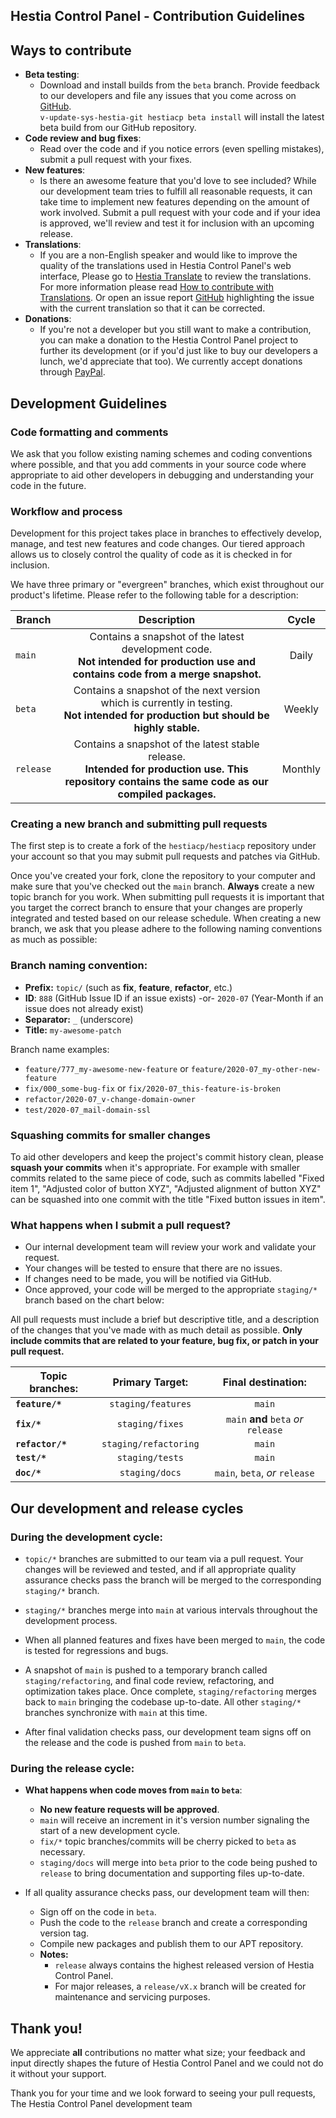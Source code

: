 Hestia Control Panel - Contribution Guidelines
-----------------------

Ways to contribute
-----------------------
- **Beta testing**:
    - Download and install builds from the `beta` branch. Provide feedback to our developers and file any issues that you come across on [GitHub](https://www.github.com/hestiacp/hestiacp/issues).<br>
    `v-update-sys-hestia-git hestiacp beta install` will install the latest beta build from our GitHub repository.
- **Code review and bug fixes**:
    - Read over the code and if you notice errors (even spelling mistakes), submit a pull request with your fixes.
- **New features**:
    - Is there an awesome feature that you'd love to see included? While our development team tries to fulfill all reasonable requests, it can take time to implement new features depending on the amount of work involved. Submit a pull request with your code and if your idea is approved, we'll review and test it for inclusion with an upcoming release.
- **Translations**:
    - If you are a non-English speaker and would like to improve the quality of the translations used in Hestia Control Panel's web interface, Please go to [Hestia Translate](https://translate.hestiacp.com/projects/hestiacp/) to review the translations. For more information please read [How to contribute with Translations](https://forum.hestiacp.com/t/how-to-contribute-with-translations/1664).  Or open an issue report [GitHub](https://www.github.com/hestiacp/hestiacp/issues) highlighting the issue with the current translation so that it can be corrected.
- **Donations**:
    - If you're not a developer but you still want to make a contribution, you can make a donation to the Hestia Control Panel project to further its development (or if you'd just like to buy our developers a lunch, we'd appreciate that too). We currently accept donations through [PayPal](https://www.paypal.com/cgi-bin/webscr?cmd=_s-xclick&hosted_button_id=ST87LQH2CHGLA).

Development Guidelines
-----------------------
### Code formatting and comments
We ask that you follow existing naming schemes and coding conventions where possible, and that you add comments in your source code where appropriate to aid other developers in debugging and understanding your code in the future.

### Workflow and process
Development for this project takes place in branches to effectively develop, manage, and test new features and code changes. Our tiered approach allows us to closely control the quality of code as it is checked in for inclusion.

We have three primary or "evergreen" branches, which exist throughout our product's lifetime. Please refer to the following table for a description:

| Branch        | Description     | Cycle           |
|---------------|:---------------:|:---------------:|
| `main`        | Contains a snapshot of the latest development code.<br>**Not intended for production use and contains code from a merge snapshot.** | Daily  |
| `beta`        | Contains a snapshot of the next version which is currently in testing.<br>**Not intended for production but should be highly stable.**  | Weekly |
| `release`     | Contains a snapshot of the latest stable release.<br>**Intended for production use. This repository contains the same code as our compiled packages.** | Monthly |

### Creating a new branch and submitting pull requests
The first step is to create a fork of the `hestiacp/hestiacp` repository under your account so that you may submit pull requests and patches via GitHub. 

Once you've created your fork, clone the repository to your computer and make sure that you've checked out the `main` branch. **Always** create a new topic branch for you work. When submitting pull requests it is important that you target the correct branch to ensure that your changes are properly integrated and tested based on our release schedule. When creating a new branch, we ask that you please adhere to the following naming conventions as much as possible:

### Branch naming convention:
- **Prefix:** `topic/` (such as **fix**, **feature**, **refactor**, etc.)
- **ID**: `888` (GitHub Issue ID if an issue exists) -or- `2020-07` (Year-Month if an issue does not already exist)
- **Separator:** `_` (underscore)
- **Title:** `my-awesome-patch`

Branch name examples:
* `feature/777_my-awesome-new-feature` or `feature/2020-07_my-other-new-feature`
* `fix/000_some-bug-fix` or `fix/2020-07_this-feature-is-broken`
* `refactor/2020-07_v-change-domain-owner`
* `test/2020-07_mail-domain-ssl`

### Squashing commits for smaller changes
To aid other developers and keep the project's commit history clean, please **squash your commits** when it's appropriate. For example with smaller commits related to the same piece of code, such as commits labelled "Fixed item 1", "Adjusted color of button XYZ", "Adjusted alignment of button XYZ" can be squashed into one commit with the title "Fixed button issues in item". 

### What happens when I submit a pull request?
- Our internal development team will review your work and validate your request.
- Your changes will be tested to ensure that there are no issues.
- If changes need to be made, you will be notified via GitHub.
- Once approved, your code will be merged to the appropriate `staging/*` branch based on the chart below:

All pull requests must include a brief but descriptive title, and a description of the changes that you've made with as much detail as possible. **Only include commits that are related to your feature, bug fix, or patch in your pull request.**

| Topic branches:              | Primary Target:             | Final destination:                    | 
| -----------------------------|:---------------------------:|:-------------------------------------:|
| **`feature/*`**              | `staging/features`          | `main`                                |
| **`fix/*`**                  | `staging/fixes`             | `main` **and** `beta` *or* `release`  |
| **`refactor/*`**             | `staging/refactoring`       | `main`                                |
| **`test/*`**                 | `staging/tests`             | `main`                                |
| **`doc/*`**                  | `staging/docs`              | `main`, `beta`, *or* `release`        |

Our development and release cycles
-----------------------
### During the development cycle:
- `topic/*` branches are submitted to our team via a pull request. Your changes will be reviewed and tested, and if all appropriate quality assurance checks pass the branch will be merged to the corresponding `staging/*` branch.

- `staging/*` branches merge into `main` at various intervals throughout the development process.

- When all planned features and fixes have been merged to `main`, the code is tested for regressions and bugs.

- A snapshot of `main` is pushed to a temporary branch called `staging/refactoring`, and final code review, refactoring, and optimization takes place. Once complete, `staging/refactoring` merges back to `main` bringing the codebase up-to-date. All other `staging/*` branches synchronize with `main` at this time.

- After final validation checks pass, our development team signs off on the release and the code is pushed from `main` to `beta`.

### During the release cycle:
- **What happens when code moves from `main` to `beta`**:<br>
    - **No new feature requests will be approved**.
    - `main` will receive an increment in it's version number signaling the start of a new development cycle.
    - `fix/*` topic branches/commits will be cherry picked to `beta` as necessary.
    - `staging/docs` will merge into `beta` prior to the code being pushed to `release` to bring documentation and supporting files up-to-date.

- If all quality assurance checks pass, our development team will then:
    - Sign off on the code in `beta`.
    - Push the code to the `release` branch and create a corresponding version tag.
    - Compile new packages and publish them to our APT repository. 
    - **Notes:**
        - `release` always contains the highest released version of Hestia Control Panel.
        - For major releases, a `release/vX.x` branch will be created for maintenance and servicing purposes.




Thank you!
-----------------------
We appreciate **all** contributions no matter what size; your feedback and input directly shapes the future of Hestia Control Panel and we could not do it without your support.

Thank you for your time and we look forward to seeing your pull requests,<br>
The Hestia Control Panel development team

